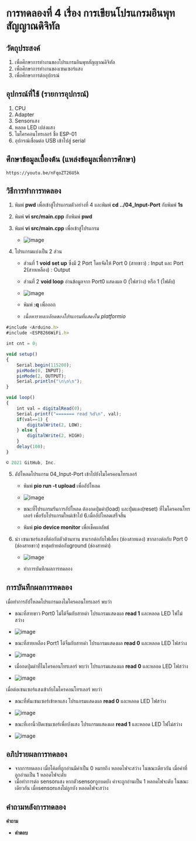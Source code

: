 #  การทดลองที่ 4 เรื่อง การเขียนโปรแกรมอินพุทสัญญาณดิจิทัล

##  วัตถุประสงค์
   1. เพื่อศึกษาการทำงานของโปรแกรมอินพุทสัญญาณดิจิทัล
   2. เพื่อศึกษาการทำงานของเซนเซอร์แสง
   3. เพื่อศึกษาการต่ออุปกรณ์
   
##  อุปกรณ์ที่ใช้ (รายการอุปกรณ์)
   1. CPU
   2. Adapter
   3. Sensorแสง
   4. หลอด LED เปล่งแสง
   5. ไมโครคอนโทรเลอร์ ชื่อ ESP-01
   6. อุปกรณ์เชื่อมต่อ USB เข้าไปสู่ serial

##  ศึกษาข้อมูลเบื้องต้น (แหล่งข้อมูลเพื่อการศึกษา)
    https://youtu.be/nFqoZT26U5k

##  วิธีการทำการทดลอง
   1. พิมพ์ **pwd** เพื่อเข้าสู่โปรแกรมตัวอย่างที่ 4 และพิมพ์ **cd ../04_Input-Port** กับพิมพ์ **1s**
   2. พิมพ์ **vi src/main.cpp** กับพิมพ์ **pwd**
   3. พิมพ์ **vi src/main.cpp** เพื่อเข้าสู่โปรแกรม
      - ![image](https://user-images.githubusercontent.com/80879429/112283788-1724e900-8cbb-11eb-8b7f-a797dc6e5438.png)

   4. โปรแกรมแบ่งเป็น 2 ส่วน
      - ส่วนที่ 1 **void set up** ซึ่งมี 2 Port โดยจัดให้ Port 0 (สายขาว) : Input และ Port 2(สายเหลือง) : Output
      - ส่วนที่ 2 **void loop** อ่านข้อมูลจาก Port0 แสดงผล 0 (ไฟสว่าง) หรือ 1 (ไฟดับ)
      - ![image](https://user-images.githubusercontent.com/80879429/112283811-1d1aca00-8cbb-11eb-80e4-9c9139cd89f1.png)

      - พิมพ์ **:q** เพื่อออก
	   - *เนื้อหารายละเอียดของโปรแกรมที่แสดงใน platformio*
```javascript
#include <Arduino.h>
#include <ESP8266WiFi.h>

int cnt = 0;

void setup()
{
	Serial.begin(115200);
	pinMode(0, INPUT);
	pinMode(2, OUTPUT);
	Serial.println("\n\n\n");
}

void loop()
{
	int val = digitalRead(0);
	Serial.printf("======= read %d\n", val);
	if(val==1) {
		digitalWrite(2, LOW);
	} else {
		digitalWrite(2, HIGH);
	}
	delay(100);
}

© 2021 GitHub, Inc.
```
   5. อัปโหลดโปรแกรม 04_Input-Port เข้าไปยังไมโครคอนโทรเลอร์
      - พิมพ์ **pio run -t upload** เพื่ออัปโหลด
      - ![image](https://user-images.githubusercontent.com/80879429/112283835-2441d800-8cbb-11eb-9565-5b9eb3a0ccfd.png)

      - ขณะที่โปรแกรมรันการอัปโหลด ต้องกดปุ่มดำ(load)  และปุ่มแดง(reset) ที่ไมโครคอนโทรเลอร์ เพื่อรับโปรแกรมใหม่เข้าไป
   6.เมื่ออัปโหลดเสร็จสิ้น 
      - พิมพ์ **pio device monitor** เพื่อเช็คผลลัพธ์
   7. นำ เซนเซอร์แสงที่ต่อกับตัวต้านทาน ขาแรกต่อกับไฟเลี้ยง (ช่องสายแดง) ขากลางต่อกับ Port 0 (ช่องสายขาว) ขาสุดท้ายต่อกับground (ช่องสายดำ)
      - ![image](https://user-images.githubusercontent.com/80879429/112283856-2b68e600-8cbb-11eb-939a-8a06f39816d3.png)

      - ทำการบันทึกผลการทดลอง

##  การบันทึกผลการทดลอง
เมื่อทำการอัปโหลดโปรแกรมลงไมโครคอนโทรเลอร์ พบว่า 
   * ขณะที่สายขาว Port0 ไม่ได้จิ้มกับสายดำ โปรแกรมแสดงผล **read 1** และหลอด LED ไฟไม่สว่าง
   * ![image](https://user-images.githubusercontent.com/80879429/112283904-358ae480-8cbb-11eb-8a23-044aa146b2c7.png)

  
   * ขณะที่สายเหลือง Port1 ได้จิ้มกับสายดำ โปรแกรมแสดงผล **read 0** และหลอด LED ไฟสว่าง
   * ![image](https://user-images.githubusercontent.com/80879429/112283914-39b70200-8cbb-11eb-8ac2-f5a5f73de0a7.png)

   
   * เมื่อกดปุ่มดำที่ไมโครคอนโทรเลอร์ พบว่า โปรแกรมแสดงผล **read 0** และหลอด LED ไฟสว่าง
   * ![image](https://user-images.githubusercontent.com/80879429/112283932-3e7bb600-8cbb-11eb-9e90-afeac4cd7bd8.png)


เมื่อต่อเซนเซอร์แสงเข้ากับไมโครคอนโทรเลอร์ พบว่า
   * ขณะที่หันเซนเซอร์เข้าหาแสง โปรแกรมแสดงผล **read 0** และหลอด LED ไฟสว่าง
   * ![image](https://user-images.githubusercontent.com/80879429/112283973-476c8780-8cbb-11eb-893e-1623da76a7e0.png)

 
   * ขณะที่เอานิ้วปิดเซนเซอร์เพื่อบังแสง โปรแกรมแสดงผล **read 1** และหลอด LED ไฟไม่สว่าง 
   * ![image](https://user-images.githubusercontent.com/80879429/112283963-43d90080-8cbb-11eb-996c-8af15c2a0bd5.png)

   
##  อภิปรายผลการทดลอง
   * จากการทดลอง เมื่อโค้ดที่ถูกอ่านมีค่าเป็น 0 หมายถึง หลอดไฟจะสว่าง ในขณะเดียวกัน เมื่อค่าที่ถูกอ่านเป็น 1 หลอดไฟจะดับ
   * เมื่อทำการต่อ sensorแสง หากตัวsensorถูกบดบัง ค่าจะถูกอ่านเป็น 1 หลอดไฟจะดับ ในขณะเดียวกัน เมื่อsensorแสงไม่ถูกบัง หลอดไฟจะสว่าง

##  คำถามหลังการทดลอง
**คำถาม**   
* **คำตอบ**
